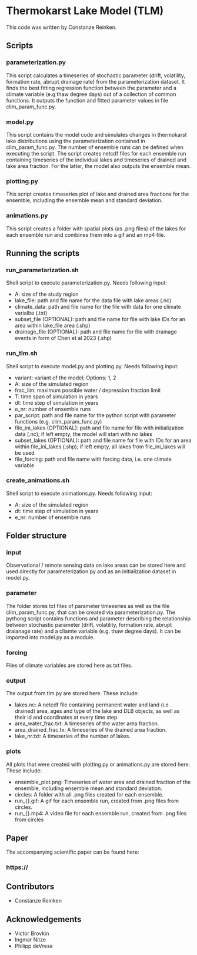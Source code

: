 # Thermokarst Lake Model (TLM)

This code was written by Constanze Reinken.

## Scripts


###  parameterization.py

This script calculates a timeseries of stochastic parameter (drift, volatility, formation rate, abrupt drainage rate) from the parameterization dataset. It finds the best fitting regression function between the parameter and a climate variable (e.g thaw degree days) out of a collection of common functions. It outputs the function and fitted parameter values in file clim_param_func.py.


### model.py

This script contains the model code and simulates changes in thermokarst lake distributions using the parameterization contained in clim_param_func.py. The number of ensemble runs can be defined when executing the script. The script creates netcdf files for each ensemble run containing timeseries of the individual lakes and timeseries of drained and lake area fraction. For the latter, the model also outputs the ensemble mean. 

### plotting.py

This script creates timeseries plot of lake and drained area fractions for the ensemble, including the ensemble mean and standard deviation. 

### animations.py

This script creates a folder with spatial plots (as .png files) of the lakes for each ensemble run and combines them into a gif and an mp4 file. 

## Running the scripts

### run_parametarization.sh

Shell script to execute parameterization.py. Needs following input: 
- A: size of the study region
- lake_file: path and file name for the data file with lake areas (.nc)
- climate_data: path and file name for the file with data for one climate varialbe (.txt)
- subset_file (OPTIONAL): path and file name for file with lake IDs for an area within lake_file area (.shp)
- drainage_file (OPTIONAL): path and file name for file with drainage events in form of Chen et al 2023 (.shp)

### run_tlm.sh

Shell script to execute model.py and plotting.py. Needs following input:
- variant: variant of the model; Options: 1, 2 
- A: size of the simulated region
- frac_lim: maximum possible water / depression fraction limit
- T: time span of simulation in years
- dt: time step of simulation in years
- e_nr: number of ensemble runs
- par_script: path and file name for the python script with parameter functions (e.g. clim_param_func.py)
- file_ini_lakes (OPTIONAL): path and file name for file with initialization data (.nc); if left empty, the model will start with no lakes
- subset_lakes (OPTIONAL): path and file name for file with IDs for an area within file_ini_lakes (.shp); if left empty, all lakes from file_ini_lakes will be used
- file_forcing: path and file name with forcing data, i.e. one climate variable 

### create_animations.sh

Shell script to execute animations.py. Needs following input:
- A: size of the simulated region
- dt: time step of simulation in years
- e_nr: number of ensemble runs

## Folder structure

### input

Observational / remote sensing data on lake areas can be stored here and used directly for parameterization.py and as an initialization dataset in model.py. 

### parameter

The folder stores txt files of parameter timeseries as well as the file clim_param_func.py, that can be created via parameterization.py. The pythong script contains functions and parameter describing the relationship between stochastic parameter (drift, volatility, formation rate, abrupt draianage rate) and a cliamte variable (e.g. thaw degree days). It can be imported into model.py as a module. 
 

### forcing

Files of climate variables are stored here as txt files.

### output

The output from tlm.py are stored here. These include:
- lakes.nc: A netcdf file containing permanent water and land (i.e. drained) area, ages and type of the lake and DLB objects, as well as their id and coordinates at every time step.
- area_water_frac.txt: A timeseries of the water area fraction.
- area_drained_frac.tx: A timeseries of the drained area fraction.
- lake_nr.txt: A timeseries of the number of lakes.

### plots
All plots that were created with plotting.py or animations.py are stored here. These include:
- ensemble_plot.png: Timeseries of water area and drained fraction of the ensemble, including ensemble mean and standard deviation. 
- circles: A folder with all .png files created for each ensemble.
- run_{}.gif: A gif for each ensemble run, created from .png files from circles.
- run_{}.mp4: A video file for each ensemble run, created from .png files from circles

## Paper
The accompanying scientific paper can be found here: 
### https://



## Contributors
- Constanze Reinken

## Acknowledgements
- Victor Brovkin
- Ingmar Nitze
- Philipp deVrese
